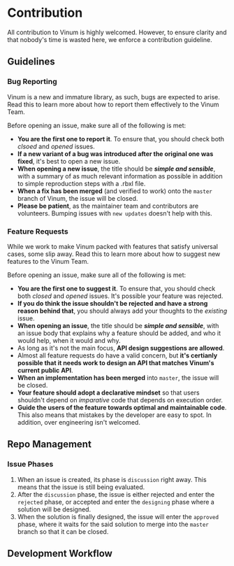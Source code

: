 # Contribution
All contribution to Vinum is highly welcomed. However, to ensure clarity and that nobody's time is wasted here, we enforce a contribution guideline.

## Guidelines

### Bug Reporting
Vinum is a new and immature library, as such, bugs are expected to arise. Read this to learn more about how to report them effectively to the Vinum Team.

Before opening an issue, make sure all of the following is met:
* **You are the first one to report it**. To ensure that, you should check both *clsoed* and *opened* issues. 
* **If a new variant of a bug was introduced after the original one was fixed**, it's best to open a new issue.
* **When opening a new issue**, the title should be ***simple and sensible***, with a summary of as much relevant information as possible in addition to simple reproduction steps with a .rbxl file.
* **When a fix has been merged** (and verified to work) onto the `master` branch of Vinum, the issue will be closed.
* **Please be patient**, as the maintainer team and contributors are volunteers. Bumping issues with `new updates` doesn't help with this.

### Feature Requests
While we work to make Vinum packed with features that satisfy universal cases, some slip away. Read this to learn more about how to suggest new features to the Vinum Team.

Before opening an issue, make sure all of the following is met:
* **You are the first one to suggest it**. To ensure that, you should check both *closed* and *opened* issues. It's possible your feature was rejected.
* **If you do think the issue shouldn't be rejected and have a strong reason behind that**, you should always add your thoughts to the *existing* issue.
* **When opening an issue**, the title should be ***simple and sensible***, with an issue body that explains why a feature should be added, and who it would help, when it would and why.
* As long as it's not the main focus, **API design suggestions are allowed**.
* Almost all feature requests do have a valid concern, but **it's certianly possible that it needs work to design an API that matches Vinum's current public API**.
* **When an implementation has been merged** into `master`, the issue will be closed.
* **Your feature should adopt a declarative mindset** so that users shouldn't depend on *imparative* code that depends on execution order.
* **Guide the users of the feature towards optimal and maintainable code**. This also means that mistakes by the developer are easy to spot. In addition, over engineering isn't welcomed.

## Repo Management

### Issue Phases
1. When an issue is created, its phase is `discussion` right away. This means that the issue is still being evaluated.
2. After the `discussion` phase, the issue is either rejected and enter the `rejected` phase, or accepted and enter the `designing` phase where a solution will be designed.
3. When the solution is finally designed, the issue will enter the `approved` phase, where it waits for the said solution to merge into the `master` branch so that it can be closed. 

## Development Workflow